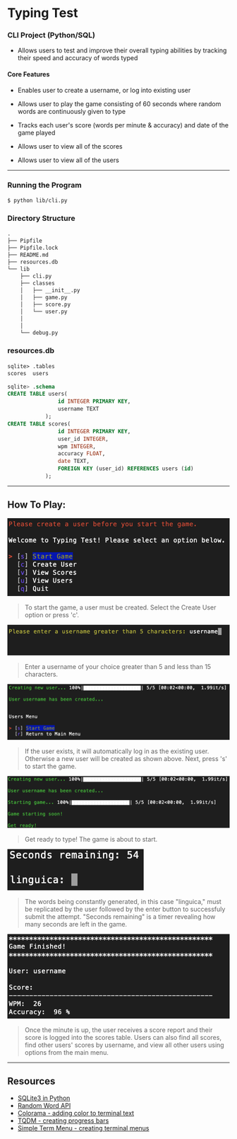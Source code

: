 # Typing Test
### CLI Project (Python/SQL)

- Allows users to test and improve their overall typing abilities by tracking their speed and accuracy of words typed

#### Core Features

- Enables user to create a username, or log into existing user

- Allows user to play the game consisting of 60 seconds where random words are continuously given to type

- Tracks each user's score (words per minute & accuracy) and date of the game played

- Allows user to view all of the scores

- Allows user to view all of the users


***
### Running the Program

```console
$ python lib/cli.py
```

### Directory Structure

```console
.
├── Pipfile
├── Pipfile.lock
├── README.md
├── resources.db
└── lib
    ├── cli.py
    ├── classes
    │   ├── __init__.py
    │   ├── game.py
    │   ├── score.py
    │   └── user.py
    │   
    │
    └── debug.py
```
### resources.db

```
sqlite> .tables
scores  users 
```
```sql
sqlite> .schema
CREATE TABLE users(
                id INTEGER PRIMARY KEY,
                username TEXT
            );
CREATE TABLE scores(
                id INTEGER PRIMARY KEY,
                user_id INTEGER,
                wpm INTEGER,
                accuracy FLOAT,
                date TEXT,
                FOREIGN KEY (user_id) REFERENCES users (id)
            );
```
***

## How To Play:

![start_game](img/cli_start_game.png)
> To start the game, a user must be created. 
> Select the Create User option or press 'c'.

![user](img/cli_user.png)
> Enter a username of your choice greater than 5 and less than 15 characters.

![user_created](img/cli_user_created.png)
> If the user exists, it will automatically log in as the existing user. Otherwise a new user will be created as shown above. Next, press 's' to start the game.

![game_starting](img/cli_game_starting.png)
> Get ready to type! The game is about to start.

![game](img/cli_game.png)
> The words being constantly generated, in this case "linguica," must be replicated by the user followed by the enter button to successfuly submit the attempt. "Seconds remaining" is a timer revealing how many seconds are left in the game. 

![score_report](img/cli_score_report.png)
> Once the minute is up, the user receives a score report and their score is logged into the scores table. Users can also find all scores, find other users' scores by username, and view all other users using options from the main menu.

***

## Resources

- [SQLite3 in Python](https://docs.python.org/3/library/sqlite3.html)
- [Random Word API](https://api-ninjas.com/api/randomword)
- [Colorama - adding color to terminal text](https://pypi.org/project/colorama/)
- [TQDM - creating progress bars](https://github.com/tqdm/tqdm)
- [Simple Term Menu - creating terminal menus](https://pypi.org/project/simple-term-menu/)
